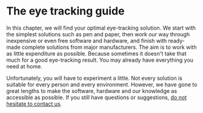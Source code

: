 # The eye tracking guide

In this chapter, we will find your optimal eye-tracking solution.
We start with the simplest solutions such as pen and paper, then work our way through inexpensive or even free software and hardware, and finish with ready-made complete solutions from major manufacturers.
The aim is to work with as little expenditure as possible.
Because sometimes it doesn't take that much for a good eye-tracking result.
You may already have everything you need at home.

Unfortunately, you will have to experiment a little.
Not every solution is suitable for every person and every environment.
However, we have gone to great lengths to make the software, hardware and our knowledge as accessible as possible.
If you still have questions or suggestions, [do not hesitate to contact us](/en/06-miscellaneous/contact).
